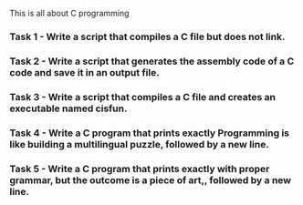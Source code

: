 This is all about C programming
### Task 1 - Write a script that compiles a C file but does not link.
### Task 2 - Write a script that generates the assembly code of a C code and save it in an output file.
### Task 3 - Write a script that compiles a C file and creates an executable named cisfun.
### Task 4 - Write a C program that prints exactly Programming is like building a multilingual puzzle, followed by a new line.


### Task 5 - Write a C program that prints exactly with proper grammar, but the outcome is a piece of art,, followed by a new line.
